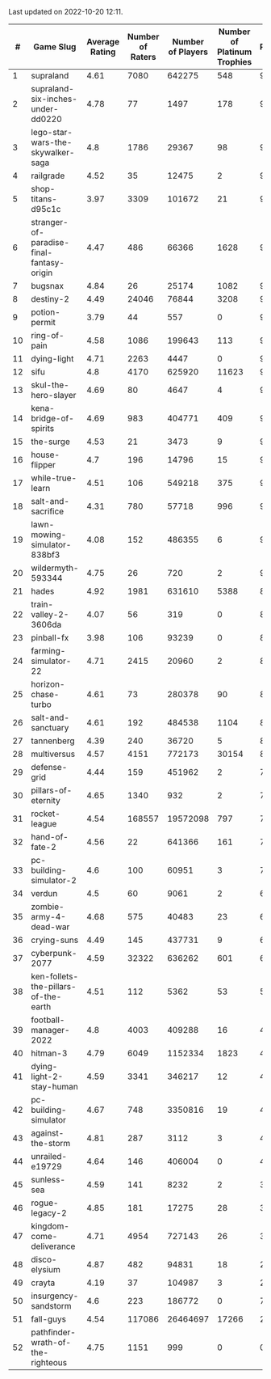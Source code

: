 Last updated on 2022-10-20 12:11.


|#|Game Slug|Average Rating|Number of Raters|Number of Players|Number of Platinum Trophies|Max Rarity (%)|
|---|---|---|---|---|---|---|
|1|supraland|4.61|7080|642275|548|99|
|2|supraland-six-inches-under-dd0220|4.78|77|1497|178|99|
|3|lego-star-wars-the-skywalker-saga|4.8|1786|29367|98|98|
|4|railgrade|4.52|35|12475|2|98|
|5|shop-titans-d95c1c|3.97|3309|101672|21|98|
|6|stranger-of-paradise-final-fantasy-origin|4.47|486|66366|1628|98|
|7|bugsnax|4.84|26|25174|1082|97|
|8|destiny-2|4.49|24046|76844|3208|97|
|9|potion-permit|3.79|44|557|0|97|
|10|ring-of-pain|4.58|1086|199643|113|97|
|11|dying-light|4.71|2263|4447|0|96|
|12|sifu|4.8|4170|625920|11623|96|
|13|skul-the-hero-slayer|4.69|80|4647|4|96|
|14|kena-bridge-of-spirits|4.69|983|404771|409|94|
|15|the-surge|4.53|21|3473|9|94|
|16|house-flipper|4.7|196|14796|15|93|
|17|while-true-learn|4.51|106|549218|375|93|
|18|salt-and-sacrifice|4.31|780|57718|996|91|
|19|lawn-mowing-simulator-838bf3|4.08|152|486355|6|90|
|20|wildermyth-593344|4.75|26|720|2|90|
|21|hades|4.92|1981|631610|5388|89|
|22|train-valley-2-3606da|4.07|56|319|0|88|
|23|pinball-fx|3.98|106|93239|0|85|
|24|farming-simulator-22|4.71|2415|20960|2|83|
|25|horizon-chase-turbo|4.61|73|280378|90|83|
|26|salt-and-sanctuary|4.61|192|484538|1104|83|
|27|tannenberg|4.39|240|36720|5|81|
|28|multiversus|4.57|4151|772173|30154|80|
|29|defense-grid|4.44|159|451962|2|79|
|30|pillars-of-eternity|4.65|1340|932|2|79|
|31|rocket-league|4.54|168557|19572098|797|74|
|32|hand-of-fate-2|4.56|22|641366|161|72|
|33|pc-building-simulator-2|4.6|100|60951|3|72|
|34|verdun|4.5|60|9061|2|69|
|35|zombie-army-4-dead-war|4.68|575|40483|23|66|
|36|crying-suns|4.49|145|437731|9|65|
|37|cyberpunk-2077|4.59|32322|636262|601|61|
|38|ken-follets-the-pillars-of-the-earth|4.51|112|5362|53|54|
|39|football-manager-2022|4.8|4003|409288|16|48|
|40|hitman-3|4.79|6049|1152334|1823|48|
|41|dying-light-2-stay-human|4.59|3341|346217|12|47|
|42|pc-building-simulator|4.67|748|3350816|19|47|
|43|against-the-storm|4.81|287|3112|3|42|
|44|unrailed-e19729|4.64|146|406004|0|40|
|45|sunless-sea|4.59|141|8232|2|37|
|46|rogue-legacy-2|4.85|181|17275|28|36|
|47|kingdom-come-deliverance|4.71|4954|727143|26|30|
|48|disco-elysium|4.87|482|94831|18|28|
|49|crayta|4.19|37|104987|3|23|
|50|insurgency-sandstorm|4.6|223|186772|0|7|
|51|fall-guys|4.54|117086|26464697|17266|2|
|52|pathfinder-wrath-of-the-righteous|4.75|1151|999|0|0.1|
